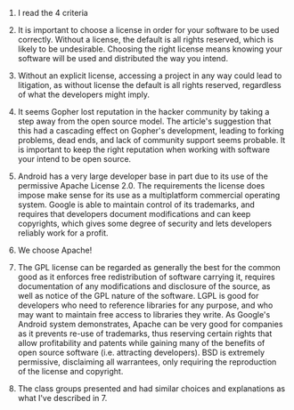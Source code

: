1.  I read the 4 criteria

2.  It is important to choose a license in order for your software to be used correctly.  Without a license, the default is all rights reserved, which is likely to be undesirable.  Choosing the right license means knowing your software will be used and distributed the way you intend.

3.  Without an explicit license, accessing a project in any way could lead to litigation, as without license the default is all rights reserved, regardless of what the developers might imply.

4.  It seems Gopher lost reputation in the hacker community by taking a step away from the open source model.  The article's suggestion that this had a cascading effect on Gopher's development, leading to forking problems, dead ends, and lack of community support seems probable.  It is important to keep the right reputation when working with software your intend to be open source.

5.  Android has a very large developer base in part due to its use of the permissive Apache License 2.0.  The requirements the license does impose make sense for its use as a multiplatform commercial operating system.  Google is able to maintain control of its trademarks, and requires that developers document modifications and can keep copyrights, which gives some degree of security and lets developers reliably work for a profit.

6.  We choose Apache!

7.  The GPL license can be regarded as generally the best for the common good as it enforces free redistribution of software carrying it, requires documentation of any modifications and disclosure of the source, as well as notice of the GPL nature of the software.  LGPL is good for developers who need to reference libraries for any purpose, and who may want to maintain free access to libraries they write.  As Google's Android system demonstrates, Apache can be very good for companies as it prevents re-use of trademarks, thus reserving certain rights that allow profitability and patents while gaining many of the benefits of open source software (i.e. attracting developers).  BSD is extremely permissive, disclaiming all warrantees, only requiring the reproduction of the license and copyright.

8.  The class groups presented and had similar choices and explanations as what I've described in 7.

